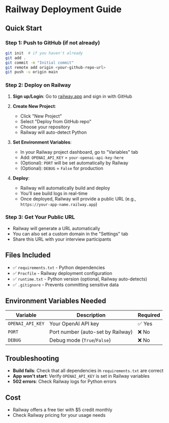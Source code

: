 # Railway Deployment Guide

## Quick Start

### Step 1: Push to GitHub (if not already)
```bash
git init  # if you haven't already
git add .
git commit -m "Initial commit"
git remote add origin <your-github-repo-url>
git push -u origin main
```

### Step 2: Deploy on Railway

1. **Sign up/Login**: Go to [railway.app](https://railway.app) and sign in with GitHub

2. **Create New Project**:
   - Click "New Project"
   - Select "Deploy from GitHub repo"
   - Choose your repository
   - Railway will auto-detect Python

3. **Set Environment Variables**:
   - In your Railway project dashboard, go to "Variables" tab
   - Add: `OPENAI_API_KEY` = `your-openai-api-key-here`
   - (Optional): `PORT` will be set automatically by Railway
   - (Optional): `DEBUG` = `False` for production

4. **Deploy**:
   - Railway will automatically build and deploy
   - You'll see build logs in real-time
   - Once deployed, Railway will provide a public URL (e.g., `https://your-app-name.railway.app`)

### Step 3: Get Your Public URL

- Railway will generate a URL automatically
- You can also set a custom domain in the "Settings" tab
- Share this URL with your interview participants

## Files Included

- ✅ `requirements.txt` - Python dependencies
- ✅ `Procfile` - Railway deployment configuration
- ✅ `runtime.txt` - Python version (optional, Railway auto-detects)
- ✅ `.gitignore` - Prevents committing sensitive data

## Environment Variables Needed

| Variable | Description | Required |
|----------|-------------|----------|
| `OPENAI_API_KEY` | Your OpenAI API key | ✅ Yes |
| `PORT` | Port number (auto-set by Railway) | ❌ No |
| `DEBUG` | Debug mode (`True`/`False`) | ❌ No |

## Troubleshooting

- **Build fails**: Check that all dependencies in `requirements.txt` are correct
- **App won't start**: Verify `OPENAI_API_KEY` is set in Railway variables
- **502 errors**: Check Railway logs for Python errors

## Cost

- Railway offers a free tier with $5 credit monthly
- Check Railway pricing for your usage needs

